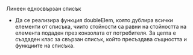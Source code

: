 Линеен едносвързан списък

- Да се реализира функция doubleElem, която дублира всички елементи от списъка, чиито стойности са равни на стойността на елемента подаден през конзолата от потребителя. За целта е създаден клас за свързан списък, който пресъздава същността и функциите на списъка.
